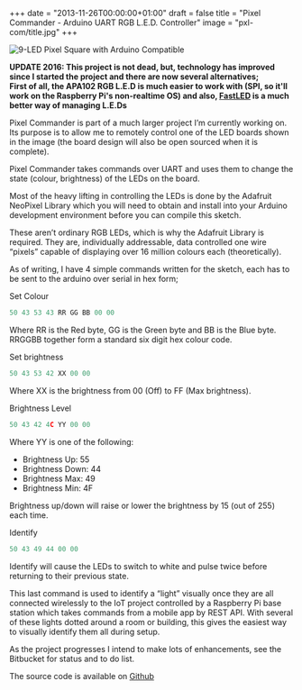 +++
date = "2013-11-26T00:00:00+01:00"
draft = false
title = "Pixel Commander - Arduino UART RGB L.E.D. Controller"
image = "pxl-com/title.jpg"
+++

![9-LED Pixel Square with Arduino Compatible](/images/pxl-com/title.jpg)

**UPDATE 2016: This project is not dead, but, technology has improved since I started the project and there are now several alternatives;  
First of all, the APA102 RGB L.E.D is much easier to work with (SPI, so it'll work on the Raspberry Pi's non-realtime OS) and also, [FastLED](https://github.com/FastLED/FastLED) is a much better way of managing L.E.Ds**

Pixel Commander is part of a much larger project I’m currently working on. Its purpose is to allow me to remotely control one of the LED boards shown in the image (the board design will also be open sourced when it is complete).

Pixel Commander takes commands over UART and uses them to change the state (colour, brightness) of the LEDs on the board.

Most of the heavy lifting in controlling the LEDs is done by the Adafruit NeoPixel Library which you will need to obtain and install into your Arduino development environment before you can compile this sketch.

These aren’t ordinary RGB LEDs, which is why the Adafruit Library is required. They are, individually addressable, data controlled one wire “pixels” capable of displaying over 16 million colours each (theoretically).

As of writing, I have 4 simple commands written for the sketch, each has to be sent to the arduino over serial in hex form;

Set Colour
``` c
50 43 53 43 RR GG BB 00 00
```
Where RR is the Red byte, GG is the Green byte and BB is the Blue byte. RRGGBB together form a standard six digit hex colour code.

Set brightness
``` c
50 43 53 42 XX 00 00
```
Where XX is the brightness from 00 (Off) to FF (Max brightness).

Brightness Level
``` c
50 43 42 4C YY 00 00
```
Where YY is one of the following:

* Brightness Up: 55
* Brightness Down: 44
* Brightness Max: 49
* Brightness Min: 4F

Brightness up/down will raise or lower the brightness by 15 (out of 255) each time.

Identify
``` c
50 43 49 44 00 00
```
Identify will cause the LEDs to switch to white and pulse twice before returning to their previous state.

This last command is used to identify a “light” visually once they are all connected wirelessly to the IoT project controlled by a Raspberry Pi base station which takes commands from a mobile app by REST API. With several of these lights dotted around a room or building, this gives the easiest way to visually identify them all during setup.

As the project progresses I intend to make lots of enhancements, see the Bitbucket for status and to do list.

The source code is available on [Github](https://github.com/2bytes/PixelCommander)


